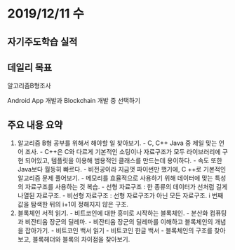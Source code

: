 # 2019/12/11 수

## 자기주도학습 실적

## 데일리 목표

알고리즘B형조사 

Android App 개발과 Blockchain 개발 중 선택하기



## 주요 내용 요약

1. 알고리즘 B형 공부를 위해서 해야할 일 찾아보기.  - C, C++ Java 중 제일 맞는 언어 조사.  - C++은 C와 다르게 기본적인 소팅이나 자료구조가 모두 라이브러리에 구현 되어있고, 템플릿을 이용해 범용적인 클래스를 만드는데 용이하다.   - 속도 또한 Java보다 월등히 빠르다.   - 비전공이라 지금껏 파이썬만 했기에, C ++로 기본적인 알고리즘 문제 풀어보기.  - 메모리를 효율적으로 사용하기 위해 데이터에 맞는 특성의 자료구조를 사용하는 것 복습.  - 선형 자료구조 : 한 종류의 데이터가 선처럼 길게 나열된 자료구조.  - 비선형 자료구조 : 선형 자료구조가 아닌 모든 자료구조. i 번째 값을 탐색한 뒤의 i+1이 정해지지 않은 구조. 
2. 블록체인 서적 읽기.  - 비트코인에 대한 흥미로 시작하는 블록체인.  - 분산화 컴퓨팅과 비잔티움 장군의 딜레마.  - 비잔티움 장군의 딜레마를 이해하고 블록체인의 개념을 잡아가기.  - 비트코인 백서 읽기  - 비트코인 한글 백서  - 블록체인의 구조를 찾아보고, 블록헤더와 블록의 차이점을 찾아보기.